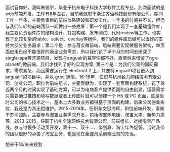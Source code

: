 面试官你好，我叫朱锡宇，毕业于杭州电子科技大学软件工程专业。此次面试的是web前端开发。工作有8年左右，目前我就职于浙江齐治科技股份有限公司，期间工作一年多，主要负责新的前端体系建设和研发工作。一年多的时间并不长，但仍与我们年轻的前端团队一起做出一些成果：第一个是我们实现了一套基础组件库，我主要负责组件库的结构设计、打包构建、发布测试、代码review等工作，也实现了比较复杂的table、select、overlay等组件，我们的组件库已经可以很好的支持大部分业务需求；第二个是：参与落实微前端，后端需要实现微服务架构，单页面应用已经不能很好的满足业务需求，所以我们花了半个月的时间去研究了single-spa等开源项目，发现与angualr的兼容性都不好，直至后来借鉴了ngx-planet的微前端，我们才找到了好的实现方案; 第三个是：为我们公司的国网需求，需求紧急，而且需要运行在 electron1.2 上，并要将anguar9项目嵌入到angualr1的项目中，并以 grpc 通信。16-18年，任职与杭州数力网络技术有限公司，创业公司，职位为前端组长，主要贡献为，实现了一套页面构建系统，花了将近两个月的时间实现了基础方案，可以为电商客户提供页面的自由创建，运营同学只需要通过推拽和填写数据或者上传图片就可以创建一个 H5 或 PC 页面，这是当时公司的核心技术之一，基本上大多数业务都得基于页面的构建。后来公司创业失败，我还是为其无偿维护。2015-2016年，任职与文思海辉，职位前端开发，隶属于苏河团队，主要参与淘宝业务需求开发，包括淘宝潮电街、淘宝大学、新势力周等。2013-2015，任职于杭州全速网络技术有限公司，前端组长，对接淘宝产品线，参与过很多活动页开发，双十一、双十二、聚划算、淘宝年终促等，当时我带的团队很好的承接了淘宝业务，也是现在全速淘系前端业务的先驱。



想来干嘛/未来规划
